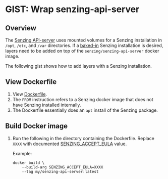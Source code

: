 # GIST: Wrap senzing-api-server

## Overview

The
[Senzing API-server](https://github.com/Senzing/senzing-api-server)
uses mounted volumes for a Senzing installation in `/opt`, `/etc`, and `/var` directories.
If a
[baked-in](../../WHATIS/baked-in.md)
Senzing installation is desired, layers need to be added on top of the `senzing/senzing-api-server` docker image.

The following gist shows how to add layers with a Senzing installation.

## View Dockerfile

1. View [Dockerfile](Dockerfile).
1. The `FROM` instruction refers to a Senzing docker image that does not have Senzing installed internally.
1. The Dockerfile essentially does an `apt` install of the Senzing package.

## Build Docker image

1. Run the following in the directory containing the Dockerfile.
   Replace `XXXX` with documented
   [SENZING_ACCEPT_EULA](https://github.com/Senzing/knowledge-base/blob/master/lists/environment-variables.md#senzing_accept_eula)
   value.

   Example:

    ```console
    docker build \
        --build-arg SENZING_ACCEPT_EULA=XXXX
        --tag my/senzing-api-server:latest
    ```
